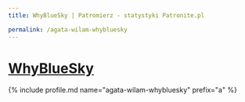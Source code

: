 ```yaml
---
title: WhyBlueSky | Patromierz - statystyki Patronite.pl

permalink: /agata-wilam-whybluesky
---
```


# [WhyBlueSky](https://patronite.pl/agata-wilam-whybluesky)

{% include profile.md name="agata-wilam-whybluesky" prefix="a" %}
